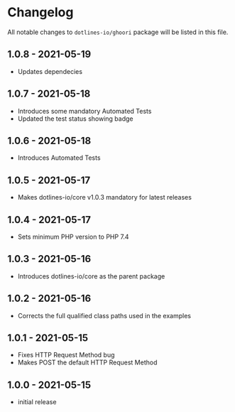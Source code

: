 # Changelog

All notable changes to `dotlines-io/ghoori` package will be listed in this file.

## 1.0.8 - 2021-05-19

- Updates dependecies

## 1.0.7 - 2021-05-18

- Introduces some mandatory Automated Tests
- Updated the test status showing badge

## 1.0.6 - 2021-05-18

- Introduces Automated Tests

## 1.0.5 - 2021-05-17

- Makes dotlines-io/core v1.0.3 mandatory for latest releases

## 1.0.4 - 2021-05-17

- Sets minimum PHP version to PHP 7.4

## 1.0.3 - 2021-05-16

- Introduces dotlines-io/core as the parent package

## 1.0.2 - 2021-05-16

- Corrects the full qualified class paths used in the examples

## 1.0.1 - 2021-05-15

- Fixes HTTP Request Method bug
- Makes POST the default HTTP Request Method

## 1.0.0 - 2021-05-15

- initial release
